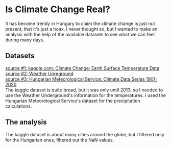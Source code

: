 # Is Climate Change Real?
It has become trendy in Hungary to claim the climate change is just nut present, that it's just a hoax.
I never thought so, but I wanted to make an analysis with the help of the available datasets to see what we can feel during many days.

## Datasets
<a href='https://www.kaggle.com/datasets/berkeleyearth/climate-change-earth-surface-temperature-data'>source #1: kaggle.com: Climate Change: Earth Surface Temperature Data</a>  
<a href='https://www.wunderground.com/history/monthly/hu/budapest/LHBP/date/2013-1'>source #2: Weather Unreground</a>  
<a href='https://www.met.hu/en/eghajlat/magyarorszag_eghajlata/eghajlati_adatsorok/'>source #3: Hungarian Meteorological Service: 
Climate Data Series 1901-2020</a>  
The kaggle dataset is quite broad, but it was only until 2013, so I needed to use the Weather Underground's information for the temperatures.
I used the Hungarian Meteorological Service's dataset for the precipitation calculations.

## The analysis
The kaggle dataset is about many cities around the globe, but I filtered only for the Hungarian ones, filtered out the NaN values.
